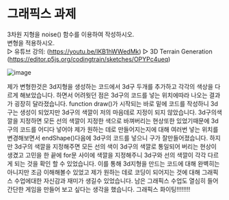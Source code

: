 # 그래픽스 과제
3차원 지형을 noise() 함수를 이용하여 작성하시오.\
변형을 적용하시오.\
▷ 유튜브 강의: (https://youtu.be/IKB1hWWedMk)
▷ 3D Terrain Generation
(https://editor.p5js.org/codingtrain/sketches/OPYPc4ueq)

![image](https://user-images.githubusercontent.com/50895124/159277617-ffd71129-68d8-46b5-87df-ea837bc6f9ff.png)

제가 변형한것은 3d지형을 생성하는 코드에서 3d구 두개를 추가하고 각각의 색상을 다르게 해보았습니다. 하면서 어려웟던 점은 3d구의 코드를 넣는 위치에따라 나오는 결과가 굉장히 달라졌습니다. function draw()가 시작되는 바로 밑에 코드를 작성하니 3d구는 생성이 되었지만 3d구의 색깔이 저의 마음데로 지정이 되지 않았습니다. 3d구의색깔을 지정하면 모든 선의 색깔이 지정한 색으로 바껴버리는 현상또한 있었기때문에 3d구의 코드를 어디다 넣어야 제가 원하는 데로 만들어지는지에 대해 여러번 넣는 위치를 변경해보면서 endShape()다음에 3d구의 코드를 넣으니 구가 잘만들어졌습니다. 하지만 3d구의 색깔을 지정해주면 모든 선의 색이 3d구의 색깔로 통일되어 버리는 현상이 생겼고 고민을 한 끝에 for문 사이에 색깔을 지정해주니 3d구와 선의 색깔이 각각 다르게 되는 것을 확인 할 수 있었습니다. 이를 통해 3d지형을 만드는 코드에 대해 완벽히는 아니지만 조금 이해해볼수 있었고 제가 원하는 데로 코딩이 되어지는 것에 대해 그래픽스 수업에대한 자신감과 재미가 생길수 있었습니다. 남은 그래픽스 수업도 열심히 들어 간단한 게임을 만들어 보고 싶다는 생각을 했습니다. 그래픽스 화이팅!!!!!!!!

